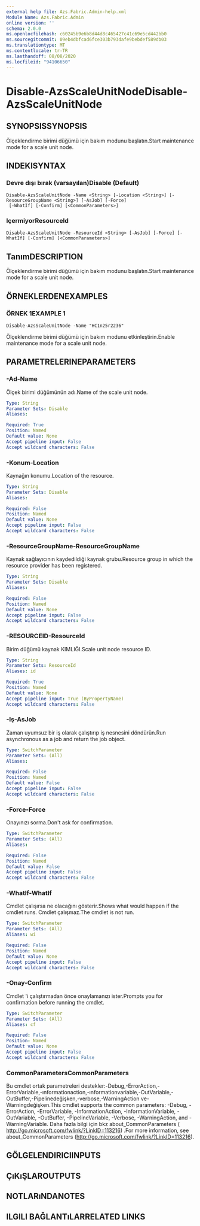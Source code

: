 ```yaml
---
external help file: Azs.Fabric.Admin-help.xml
Module Name: Azs.Fabric.Admin
online version: ''
schema: 2.0.0
ms.openlocfilehash: c60245b9e6b8d44d8c465427c41c69e5cd442bb0
ms.sourcegitcommit: 09eb4dbfcad6fce303b793dafe9bebdef589db03
ms.translationtype: MT
ms.contentlocale: tr-TR
ms.lasthandoff: 08/08/2020
ms.locfileid: "94106650"
---
```

# <span data-ttu-id="396af-101">Disable-AzsScaleUnitNode</span><span class="sxs-lookup"><span data-stu-id="396af-101">Disable-AzsScaleUnitNode</span></span>

## <span data-ttu-id="396af-102">SYNOPSIS</span><span class="sxs-lookup"><span data-stu-id="396af-102">SYNOPSIS</span></span>
<span data-ttu-id="396af-103">Ölçeklendirme birimi düğümü için bakım modunu başlatın.</span><span class="sxs-lookup"><span data-stu-id="396af-103">Start maintenance mode for a scale unit node.</span></span>

## <span data-ttu-id="396af-104">INDEKI</span><span class="sxs-lookup"><span data-stu-id="396af-104">SYNTAX</span></span>

### <span data-ttu-id="396af-105">Devre dışı bırak (varsayılan)</span><span class="sxs-lookup"><span data-stu-id="396af-105">Disable (Default)</span></span>
```
Disable-AzsScaleUnitNode -Name <String> [-Location <String>] [-ResourceGroupName <String>] [-AsJob] [-Force]
 [-WhatIf] [-Confirm] [<CommonParameters>]
```

### <span data-ttu-id="396af-106">Içermiyor</span><span class="sxs-lookup"><span data-stu-id="396af-106">ResourceId</span></span>
```
Disable-AzsScaleUnitNode -ResourceId <String> [-AsJob] [-Force] [-WhatIf] [-Confirm] [<CommonParameters>]
```

## <span data-ttu-id="396af-107">Tanım</span><span class="sxs-lookup"><span data-stu-id="396af-107">DESCRIPTION</span></span>
<span data-ttu-id="396af-108">Ölçeklendirme birimi düğümü için bakım modunu başlatın.</span><span class="sxs-lookup"><span data-stu-id="396af-108">Start maintenance mode for a scale unit node.</span></span>

## <span data-ttu-id="396af-109">ÖRNEKLERDEN</span><span class="sxs-lookup"><span data-stu-id="396af-109">EXAMPLES</span></span>

### <span data-ttu-id="396af-110">ÖRNEK 1</span><span class="sxs-lookup"><span data-stu-id="396af-110">EXAMPLE 1</span></span>
```
Disable-AzsScaleUnitNode -Name "HC1n25r2236"
```

<span data-ttu-id="396af-111">Ölçeklendirme birimi düğümü için bakım modunu etkinleştirin.</span><span class="sxs-lookup"><span data-stu-id="396af-111">Enable maintenance mode for a scale unit node.</span></span>

## <span data-ttu-id="396af-112">PARAMETRELERINE</span><span class="sxs-lookup"><span data-stu-id="396af-112">PARAMETERS</span></span>

### <span data-ttu-id="396af-113">-Ad</span><span class="sxs-lookup"><span data-stu-id="396af-113">-Name</span></span>
<span data-ttu-id="396af-114">Ölçek birimi düğümünün adı.</span><span class="sxs-lookup"><span data-stu-id="396af-114">Name of the scale unit node.</span></span>

```yaml
Type: String
Parameter Sets: Disable
Aliases:

Required: True
Position: Named
Default value: None
Accept pipeline input: False
Accept wildcard characters: False
```

### <span data-ttu-id="396af-115">-Konum</span><span class="sxs-lookup"><span data-stu-id="396af-115">-Location</span></span>
<span data-ttu-id="396af-116">Kaynağın konumu.</span><span class="sxs-lookup"><span data-stu-id="396af-116">Location of the resource.</span></span>

```yaml
Type: String
Parameter Sets: Disable
Aliases:

Required: False
Position: Named
Default value: None
Accept pipeline input: False
Accept wildcard characters: False
```

### <span data-ttu-id="396af-117">-ResourceGroupName</span><span class="sxs-lookup"><span data-stu-id="396af-117">-ResourceGroupName</span></span>
<span data-ttu-id="396af-118">Kaynak sağlayıcının kaydedildiği kaynak grubu.</span><span class="sxs-lookup"><span data-stu-id="396af-118">Resource group in which the resource provider has been registered.</span></span>

```yaml
Type: String
Parameter Sets: Disable
Aliases:

Required: False
Position: Named
Default value: None
Accept pipeline input: False
Accept wildcard characters: False
```

### <span data-ttu-id="396af-119">-RESOURCEID</span><span class="sxs-lookup"><span data-stu-id="396af-119">-ResourceId</span></span>
<span data-ttu-id="396af-120">Birim düğümü kaynak KIMLIĞI.</span><span class="sxs-lookup"><span data-stu-id="396af-120">Scale unit node resource ID.</span></span>

```yaml
Type: String
Parameter Sets: ResourceId
Aliases: id

Required: True
Position: Named
Default value: None
Accept pipeline input: True (ByPropertyName)
Accept wildcard characters: False
```

### <span data-ttu-id="396af-121">-Iş</span><span class="sxs-lookup"><span data-stu-id="396af-121">-AsJob</span></span>
<span data-ttu-id="396af-122">Zaman uyumsuz bir iş olarak çalıştırıp iş nesnesini döndürün.</span><span class="sxs-lookup"><span data-stu-id="396af-122">Run asynchronous as a job and return the job object.</span></span>

```yaml
Type: SwitchParameter
Parameter Sets: (All)
Aliases:

Required: False
Position: Named
Default value: False
Accept pipeline input: False
Accept wildcard characters: False
```

### <span data-ttu-id="396af-123">-Force</span><span class="sxs-lookup"><span data-stu-id="396af-123">-Force</span></span>
<span data-ttu-id="396af-124">Onayınızı sorma.</span><span class="sxs-lookup"><span data-stu-id="396af-124">Don't ask for confirmation.</span></span>

```yaml
Type: SwitchParameter
Parameter Sets: (All)
Aliases:

Required: False
Position: Named
Default value: False
Accept pipeline input: False
Accept wildcard characters: False
```

### <span data-ttu-id="396af-125">-WhatIf</span><span class="sxs-lookup"><span data-stu-id="396af-125">-WhatIf</span></span>
<span data-ttu-id="396af-126">Cmdlet çalışırsa ne olacağını gösterir.</span><span class="sxs-lookup"><span data-stu-id="396af-126">Shows what would happen if the cmdlet runs.</span></span>
<span data-ttu-id="396af-127">Cmdlet çalışmaz.</span><span class="sxs-lookup"><span data-stu-id="396af-127">The cmdlet is not run.</span></span>

```yaml
Type: SwitchParameter
Parameter Sets: (All)
Aliases: wi

Required: False
Position: Named
Default value: None
Accept pipeline input: False
Accept wildcard characters: False
```

### <span data-ttu-id="396af-128">-Onay</span><span class="sxs-lookup"><span data-stu-id="396af-128">-Confirm</span></span>
<span data-ttu-id="396af-129">Cmdlet 'i çalıştırmadan önce onaylamanızı ister.</span><span class="sxs-lookup"><span data-stu-id="396af-129">Prompts you for confirmation before running the cmdlet.</span></span>

```yaml
Type: SwitchParameter
Parameter Sets: (All)
Aliases: cf

Required: False
Position: Named
Default value: None
Accept pipeline input: False
Accept wildcard characters: False
```

### <span data-ttu-id="396af-130">CommonParameters</span><span class="sxs-lookup"><span data-stu-id="396af-130">CommonParameters</span></span>
<span data-ttu-id="396af-131">Bu cmdlet ortak parametreleri destekler:-Debug,-ErrorAction,-ErrorVariable,-ınformationaction,-ınformationvariable,-OutVariable,-OutBuffer,-Pipelinedeğişken,-verbose,-WarningAction ve-Warningdeğişken.</span><span class="sxs-lookup"><span data-stu-id="396af-131">This cmdlet supports the common parameters: -Debug, -ErrorAction, -ErrorVariable, -InformationAction, -InformationVariable, -OutVariable, -OutBuffer, -PipelineVariable, -Verbose, -WarningAction, and -WarningVariable.</span></span> <span data-ttu-id="396af-132">Daha fazla bilgi için bkz about_CommonParameters ( http://go.microsoft.com/fwlink/?LinkID=113216) .</span><span class="sxs-lookup"><span data-stu-id="396af-132">For more information, see about_CommonParameters (http://go.microsoft.com/fwlink/?LinkID=113216).</span></span>

## <span data-ttu-id="396af-133">GÖLGELENDIRICI</span><span class="sxs-lookup"><span data-stu-id="396af-133">INPUTS</span></span>

## <span data-ttu-id="396af-134">ÇıKıŞLAR</span><span class="sxs-lookup"><span data-stu-id="396af-134">OUTPUTS</span></span>

## <span data-ttu-id="396af-135">NOTLARıNDA</span><span class="sxs-lookup"><span data-stu-id="396af-135">NOTES</span></span>

## <span data-ttu-id="396af-136">ILGILI BAĞLANTıLAR</span><span class="sxs-lookup"><span data-stu-id="396af-136">RELATED LINKS</span></span>
